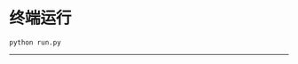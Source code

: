 # 终端运行

```shell
python run.py
```
********************************************************************************************************************************************************************************************************************************************************************************************************************************************************************************************************************************************************************************************************************************************************************************************************************************************************************************************************************************************************************************************************************************************************************